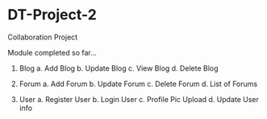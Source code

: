 # DT-Project-2
Collaboration Project

Module completed so far...
1. Blog 
 a. Add Blog
 b. Update Blog
 c.  View Blog
 d. Delete Blog

2. Forum
 a. Add Forum
 b. Update Forum
 c. Delete Forum
 d. List of Forums

3. User
 a. Register User
 b. Login User
 c. Profile Pic Upload
 d. Update User info
